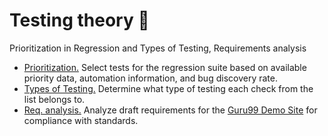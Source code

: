 # Testing theory 📖 
 Prioritization in Regression and Types of Testing, Requirements analysis
 <ul>
<li>  <a href="https://docs.google.com/spreadsheets/d/1oLHJUu53W6pAPgR9bOK7C4mAZ5CwJNmLezP8FFydA5s/edit?usp=sharing">Prioritization.</a> Select tests for the regression suite based on available priority data, automation information, and bug discovery rate. </li> 
<li>  <a href="https://docs.google.com/spreadsheets/d/1p2ksyPCt6YujL-o8ZYfCXan-wLKviH0jpEJU-wSVGD0/edit?usp=sharing">Types of Testing.</a> Determine what type of testing each check from the list belongs to. </li> 
<li>  <a href="https://docs.google.com/spreadsheets/d/1A1FMEg0sXqLPLQnMFmcn8NNQ6LvgNGUbubF4g5uf5pQ/edit?usp=sharing">Req. analysis.</a> Analyze draft requirements for the <a href="https://demo.guru99.com/telecom/index.html"> Guru99 Demo Site</a> for compliance with standards. </li> 
</ul>
